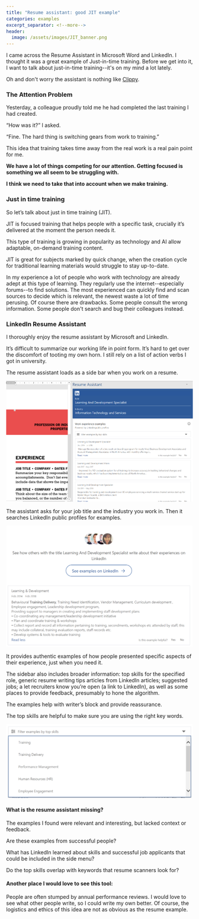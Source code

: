 ```yaml
---
title: "Resume assistant: good JIT example"
categories: examples
excerpt_separator: <!--more-->
header:
  image: /assets/images/JIT_banner.png
---
```

I came across the Resume Assistant in Microsoft Word and LinkedIn. I thought it was a great example of Just-in-time training. Before we get into it, I want to talk about just-in-time training--it's on my mind a lot lately. 

Oh and don't worry the assistant is nothing like [Clippy](https://www.artsy.net/article/artsy-editorial-life-death-microsoft-clippy-paper-clip-loved-hate).
<!--more-->
### The Attention Problem
Yesterday, a colleague proudly told me he had completed the last training I had created. 

“How was it?” I asked. 

“Fine. The hard thing is switching gears from work to training.”

This idea that training takes time away from the real work is a real pain point for me.

**We have a lot of things competing for our attention. Getting focused is something we all seem to be struggling with.**

**I think we need to take that into account when we make training.**

### Just in time training
So let’s talk about just in time training (JIT). 

JIT is focused training that helps people with a specific task, crucially it’s delivered at the moment the person needs it.

This type of training is growing in popularity as technology and AI allow adaptable, on-demand training content. 

JIT is great for subjects marked by quick change, when the creation cycle for traditional learning materials would struggle to stay up-to-date. 

In my experience a lot of people who work with technology are already adept at this type of learning. They regularly use the internet--especially forums--to find solutions. The most experienced can quickly find and scan sources to decide which is relevant, the newest waste a lot of time perusing. Of course there are drawbacks. Some people consult the wrong information. Some people don't search and bug their colleagues instead.

### LinkedIn Resume Assistant

I thoroughly enjoy the resume assistant by Microsoft and LinkedIn. 

It’s difficult to summarize our working life in point form. It’s hard to get over the discomfort of tooting my own horn. I still rely on a list of action verbs I got in university.

The resume assistant loads as a side bar when you work on a resume. 

![Resume Assistant Screenshot](/assets/images/resumeassistant.png)

The assistant asks for your job title and the industry you work in. Then it searches LinkedIn public profiles for examples.

![Top Skills Search](/assets/images/resumedetail.png)

It provides authentic examples of how people presented specific aspects of their experience, just when you need it.

The sidebar also includes broader information: top skills for the specified role, generic resume writing tips articles from LinkedIn articles; suggested jobs; a let recruiters know you’re open (a link to LinkedIn), as well as some places to provide feedback, presumably to hone the algorithm.

The examples help with writer’s block and provide reassurance.

The top skills are helpful to make sure you are using the right key words. 

![Top Skills Search](/assets/images/topskills.png)

#### What is the resume assistant missing?

The examples I found were relevant and interesting, but lacked  context or feedback.

Are these examples from successful people? 

What has LinkedIn learned about skills and successful job applicants that could be included in the side menu? 

Do the top skills overlap with keywords that resume scanners look for?


#### Another place I would love to see this tool:
People are often stumped by annual performance reviews. I would love to see what other people write, so I could write my own better. Of course, the logistics and ethics of this idea are not as obvious as the resume example.
